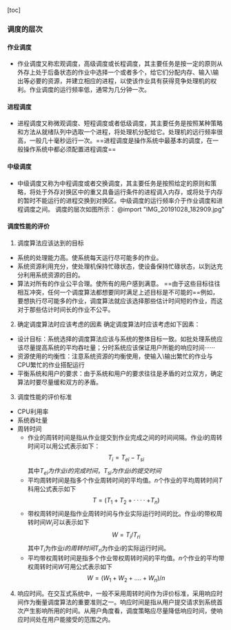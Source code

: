 [toc]
### 调度的层次
#### 作业调度
- 作业调度又称宏观调度，高级调度或长程调度，其主要任务是按一定的原则从外存上处于后备状态的作业中选择一个或者多个，给它们分配内存、输入\输出等必要的资源，并建立相应的进程，以使该作业具有获得竞争处理机的权利。作业调度的运行频率低，通常为几分钟一次。
#### 进程调度
- 进程调度又称微观调度、短程调度或者低级调度，其主要任务是按照某种策略和方法从就绪队列中选取一个进程，将处理机分配给它。处理机的远行频率很高，一般几十毫秒运行一次。==进程调度是操作系统中最基本的调度，在一般操作系统中都必须配置进程调度==
#### 中级调度
- 中级调度又称为中程调度或者交换调度，其主要任务是按照给定的原则和策略，将处于外存对换区中的重又具备运行条件的进程调入内存，或将处于内存的暂时不能运行的进程交换到对换区。中级调度的运行频率介于作业调度和进程调度之间。
调度的层次如图所示：
@import "IMG_20191028_182909.jpg"
#### 调度性能的评价
1. 调度算法应该达到的目标
- 系统的处理能力高。使系统每天运行尽可能多的作业。
- 系统资源利用充分，使处理机保持忙碌状态，使设备保持忙碌状态，以到达充分利用系统资源的目的。
- 算法对所有的作业公平合理。使所有的用户感到满意。
==由于这些目标往往相互冲突，任何一个调度算法都想要同时满足上述目标是不可能的==例如，要想执行尽可能多的作业，调度算法就应该选择那些估计时间短的作业，而这对于那些估计时间长的作业不公平。
2. 确定调度算法时应该考虑的因素
确定调度算法时应该考虑如下因素：
- 设计目标：系统选择的调度算法应该与系统的整体目标一致。如批处理系统应该尽量提高系统的平均吞吐量；分时系统应该保证用户所能的响应时间······
- 资源使用的均衡性：注意系统资源的均衡使用，使输入\输出繁忙的作业与CPU繁忙的作业搭配运行
- 平衡系统和用户的要求：由于系统和用户的要求往往是矛盾的对立双方，确定算法时要尽量缓和双方的矛盾。
3. 调度性能的评价标准
- CPU利用率
- 系统吞吐量
- 周转时间
    - 作业的周转时间是指从作业提交到作业完成之间的时间间隔。作业$i$的周转时间可以用公式表示如下：
    $$T_i=T_{ei}-T_{si}$$
    其中$T_{ei}为作业i的完成时间，T_{si}为作业i的提交时间$
    - 平均周转时间是指多个作业周转时间的平均值。$n$个作业的平均周转时间$T$科用公式表示如下$$T=(T_1+T_2+····+T_n)$$
    - 带权周转时间是指作业周转时间与作业实际运行时间的比。作业$i$的带权周转时间$W_i$可以表示如下$$W=T_i/T_{ri}$$其中$T_i$为作业$i的周转时间T_{ri}$为作业$i$的实际运行时间。
    - 平均带权周转时间是指多个作业带权周转时间的平均值。$n$个作业的平均带权周转时间$W$可用公式表示如下$$W=(W_1+W_2+....+W_n)/n$$
4. 响应时间。在交互式系统中，一般不采用周转时间作为评价标准，采用响应时间作为衡量调度算法的重要准则之一。响应时间是指从用户提交请求到系统首次产生影响所用的时间。从用户角度看，调度策略应尽量降低响应时间，使响应时间处在用户能接受的范围之内。